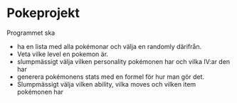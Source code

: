 # Pokeprojekt

Programmet ska 
- ha en lista med alla pokémonar och välja en randomly därifrån.
- Veta vilke level en pokemon är.
- slumpmässigt välja vilken personality pokémonen har och vilka IV:ar den har
- generera pokémonens stats med en formel för hur man gör det. 
- Slumpmässigt välja vilken ability, vilka moves och vilken item pokémonen har
